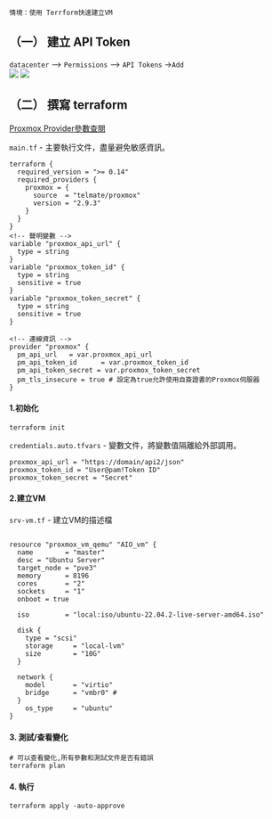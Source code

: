 `情境：使用 Terrform快速建立VM `
## （一） 建立 API Token
`datacenter` --> `Permissions` --> `API Tokens` ->`Add`  
![](https://hackmd.io/_uploads/r1gP7hgon.png)
![](https://hackmd.io/_uploads/r1QFm3gih.png)

## （二） 撰寫 terraform
[Proxmox Provider參數查閱](https://registry.terraform.io/providers/Telmate/proxmox/latest/docs)

`main.tf` - 主要執行文件，盡量避免敏感資訊。
```hcl=
terraform {
  required_version = ">= 0.14" 
  required_providers {
    proxmox = {
      source  = "telmate/proxmox"
      version = "2.9.3"
    }
  }
}
<!-- 聲明變數 -->
variable "proxmox_api_url" {
  type = string
}
variable "proxmox_token_id" {
  type = string
  sensitive = true
}
variable "proxmox_token_secret" {
  type = string
  sensitive = true
}

<!-- 連線資訊 -->
provider "proxmox" {
  pm_api_url   = var.proxmox_api_url
  pm_api_token_id      = var.proxmox_token_id
  pm_api_token_secret = var.proxmox_token_secret
  pm_tls_insecure = true # 設定為true允許使用自簽證書的Proxmox伺服器
}

```
#### 1.初始化
```bash=
terraform init
```
`credentials.auto.tfvars` - 變數文件，將變數值隔離給外部調用。

```haskell=
proxmox_api_url = "https://domain/api2/json"
proxmox_token_id = "User@pam!Token ID"
proxmox_token_secret = "Secret"
```
#### 2.建立VM
`srv-vm.tf` - 建立VM的描述檔
```haskell=

resource "proxmox_vm_qemu" "AIO_vm" {
  name        = "master"
  desc = "Ubuntu Server"
  target_node = "pve3"
  memory      = 8196
  cores       = "2"
  sockets     = "1"
  onboot = true
  
  iso         = "local:iso/ubuntu-22.04.2-live-server-amd64.iso"

  disk {
    type = "scsi"
    storage     = "local-lvm"
    size        = "10G"
  }
  
  network {
    model       = "virtio"
    bridge      = "vmbr0" #
  }
    os_type     = "ubuntu"
}
```

#### 3. 測試/查看變化
```bash=
# 可以查看變化,所有參數和測試文件是否有錯誤
terraform plan
```

#### 4. 執行
```
terraform apply -auto-approve
```